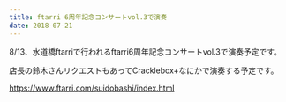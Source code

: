 ```yaml
---
title: ftarri 6周年記念コンサートvol.3で演奏
date: 2018-07-21
---
```


8/13、水道橋ftarriで行われるftarri6周年記念コンサートvol.3で演奏予定です。

店長の鈴木さんリクエストもあってCracklebox+なにかで演奏する予定です。

https://www.ftarri.com/suidobashi/index.html



